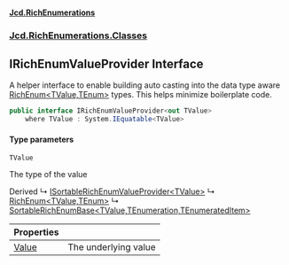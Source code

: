 #### [Jcd.RichEnumerations](index.md 'index')

### [Jcd.RichEnumerations.Classes](Jcd.RichEnumerations.Classes.md 'Jcd.RichEnumerations.Classes')

## IRichEnumValueProvider<TValue> Interface

A helper interface to enable building auto casting into the data type aware [RichEnum&lt;TValue,TEnum&gt;](Jcd.RichEnumerations.Classes.RichEnum_TValue,TEnum_.md 'Jcd.RichEnumerations.Classes.RichEnum<TValue,TEnum>')
types. This helps minimize boilerplate code.

```csharp
public interface IRichEnumValueProvider<out TValue>
    where TValue : System.IEquatable<TValue>
```

#### Type parameters

<a name='Jcd.RichEnumerations.Classes.IRichEnumValueProvider_TValue_.TValue'></a>

`TValue`

The type of the value

Derived
&#8627; [ISortableRichEnumValueProvider&lt;TValue&gt;](Jcd.RichEnumerations.Classes.ISortableRichEnumValueProvider_TValue_.md 'Jcd.RichEnumerations.Classes.ISortableRichEnumValueProvider<TValue>')
&#8627; [RichEnum&lt;TValue,TEnum&gt;](Jcd.RichEnumerations.Classes.RichEnum_TValue,TEnum_.md 'Jcd.RichEnumerations.Classes.RichEnum<TValue,TEnum>')
&#8627; [SortableRichEnumBase&lt;TValue,TEnumeration,TEnumeratedItem&gt;](Jcd.RichEnumerations.Classes.SortableRichEnumBase_TValue,TEnumeration,TEnumeratedItem_.md 'Jcd.RichEnumerations.Classes.SortableRichEnumBase<TValue,TEnumeration,TEnumeratedItem>')

| Properties                                                                                                                                        |                      |
|:--------------------------------------------------------------------------------------------------------------------------------------------------|:---------------------|
| [Value](Jcd.RichEnumerations.Classes.IRichEnumValueProvider_TValue_.Value.md 'Jcd.RichEnumerations.Classes.IRichEnumValueProvider<TValue>.Value') | The underlying value |
